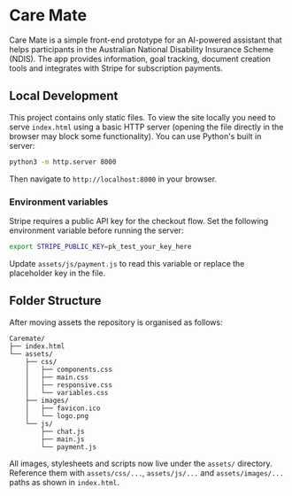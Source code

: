 # Care Mate

Care Mate is a simple front-end prototype for an AI-powered assistant that helps participants in the Australian National Disability Insurance Scheme (NDIS). The app provides information, goal tracking, document creation tools and integrates with Stripe for subscription payments.

## Local Development

This project contains only static files. To view the site locally you need to serve `index.html` using a basic HTTP server (opening the file directly in the browser may block some functionality). You can use Python's built in server:

```bash
python3 -m http.server 8000
```

Then navigate to `http://localhost:8000` in your browser.

### Environment variables

Stripe requires a public API key for the checkout flow. Set the following environment variable before running the server:

```bash
export STRIPE_PUBLIC_KEY=pk_test_your_key_here
```

Update `assets/js/payment.js` to read this variable or replace the placeholder key in the file.

## Folder Structure

After moving assets the repository is organised as follows:

```
Caremate/
├── index.html
└── assets/
    ├── css/
    │   ├── components.css
    │   ├── main.css
    │   ├── responsive.css
    │   └── variables.css
    ├── images/
    │   ├── favicon.ico
    │   └── logo.png
    └── js/
        ├── chat.js
        ├── main.js
        └── payment.js
```

All images, stylesheets and scripts now live under the `assets/` directory. Reference them with `assets/css/...`, `assets/js/...` and `assets/images/...` paths as shown in `index.html`.
